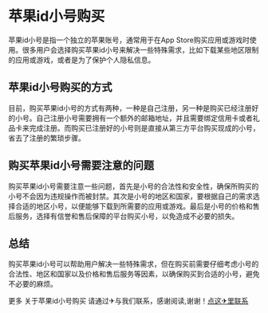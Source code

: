 # 苹果id小号购买

苹果id小号是指一个独立的苹果账号，通常用于在App Store购买应用或游戏时使用。很多用户会选择购买苹果id小号来解决一些特殊需求，比如下载某些地区限制的应用或游戏，或者是为了保护个人隐私信息。

## 苹果id小号购买的方式

目前，购买苹果id小号的方式有两种，一种是自己注册，另一种是购买已经注册好的小号。自己注册小号需要拥有一个额外的邮箱地址，并且需要绑定信用卡或者礼品卡来完成注册。而购买已注册好的小号则是直接从第三方平台购买现成的小号，省去了注册的繁琐步骤。

## 购买苹果id小号需要注意的问题

购买苹果id小号需要注意一些问题，首先是小号的合法性和安全性，确保所购买的小号不会因为违规操作而被封禁。其次是小号的地区和国家，要根据自己的需求选择合适的地区小号，以便能够下载到所需要的应用或游戏。最后是小号的价格和售后服务，选择有信誉和售后保障的平台购买小号，以免造成不必要的损失。

## 总结

购买苹果id小号可以帮助用户解决一些特殊需求，但在购买前需要仔细考虑小号的合法性、地区和国家以及价格和售后服务等因素，以确保购买到合适的小号，避免不必要的麻烦。

更多 关于苹果id小号购买 请通过✈与我们联系，感谢阅读,谢谢！[点这✈里联系](https://w.k02.cc)